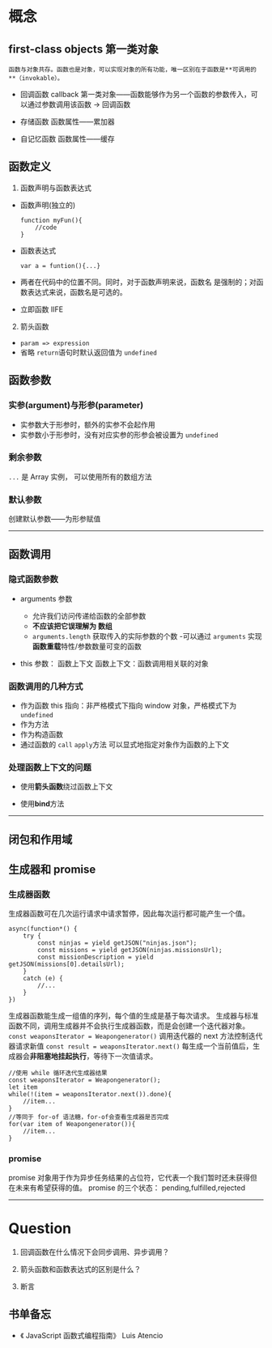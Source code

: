 # 概念

## first-class objects  第一类对象

    函数与对象共存。函数也是对象，可以实现对象的所有功能，唯一区别在于函数是**可调用的**（invokable）。

- 回调函数 callback
第一类对象——函数能够作为另一个函数的参数传入，可以通过参数调用该函数 -> 回调函数

- 存储函数
函数属性——累加器

- 自记忆函数
函数属性——缓存

## 函数定义
1. 函数声明与函数表达式
- 函数声明(独立的)
    ```
    function myFun(){
        //code
    }
    ```
- 函数表达式
    ```
    var a = funtion(){...}
    ```
- 两者在代码中的位置不同。同时，对于函数声明来说，函数名 是强制的；对函数表达式来说，函数名是可选的。

- 立即函数
IIFE

2. 箭头函数

- `param => expression`
- 省略 `return`语句时默认返回值为 `undefined`

## 函数参数

### 实参(argument)与形参(parameter)
- 实参数大于形参时，额外的实参不会起作用
- 实参数小于形参时，没有对应实参的形参会被设置为 `undefined`
### 剩余参数
`...`
是 Array 实例， 可以使用所有的数组方法
### 默认参数
创建默认参数——为形参赋值

---

## 函数调用
### 隐式函数参数
- arguments 参数
    - 允许我们访问传递给函数的全部参数
    - **不应该把它误理解为 数组**
    - `arguments.length` 获取传入的实际参数的个数
    -可以通过 `arguments` 实现**函数重载**特性/参数数量可变的函数

- this 参数： 函数上下文
    函数上下文：函数调用相关联的对象

### 函数调用的几种方式
- 作为函数
    this 指向：非严格模式下指向 window 对象，严格模式下为`undefined`
- 作为方法
- 作为构造函数
- 通过函数的 `call` `apply`方法
    可以显式地指定对象作为函数的上下文

### 处理函数上下文的问题
- 使用**箭头函数**绕过函数上下文

- 使用**bind**方法

---

## 闭包和作用域



## 生成器和 promise
### 生成器函数
生成器函数可在几次运行请求中请求暂停，因此每次运行都可能产生一个值。
```
async(function*() {
    try {
        const ninjas = yield getJSON("ninjas.json");
        const missions = yield getJSON(ninjas.missionsUrl);
        const missionDescription = yield getJSON(missions[0].detailsUrl);
    }
    catch (e) {
        //...
    }
})
```
生成器函数能生成一组值的序列，每个值的生成是基于每次请求。
生成器与标准函数不同，调用生成器并不会执行生成器函数，而是会创建一个迭代器对象。
`const weaponsIterator = Weapongenerator()`
调用迭代器的 next 方法控制迭代器请求新值
`const result = weaponsIterator.next()`
每生成一个当前值后，生成器会**非阻塞地挂起执行**，等待下一次值请求。
```
//使用 while 循环迭代生成器结果
const weaponsIterator = Weapongenerator();
let item
while(!(item = weaponsIterator.next()).done){
    //item...
}
//等同于 for-of 语法糖，for-of会查看生成器是否完成
for(var item of Weapongenerator()){
    //item...
}
```


### promise
promise 对象用于作为异步任务结果的占位符，它代表一个我们暂时还未获得但在未来有希望获得的值。
promise 的三个状态： pending,fulfilled,rejected

---

# Question
1. 回调函数在什么情况下会同步调用、异步调用？

2. 箭头函数和函数表达式的区别是什么？

3. 断言


## 书单备忘
- 《 JavaScript 函数式编程指南》 Luis Atencio

